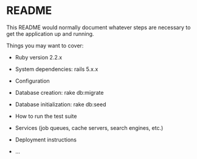 # README

This README would normally document whatever steps are necessary to get the
application up and running.

Things you may want to cover:

* Ruby version 2.2.x

* System dependencies: rails 5.x.x

* Configuration

* Database creation: rake db:migrate

* Database initialization: rake db:seed

* How to run the test suite

* Services (job queues, cache servers, search engines, etc.)

* Deployment instructions

* ...
